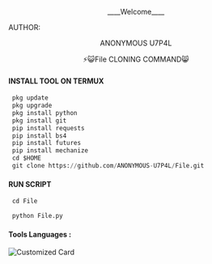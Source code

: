 <p align="center">
____Welcome____


AUTHOR:
<p align="center">
ANONYMOUS U7P4L

</br>
<p align="center">
      ⚡😺File CLONING COMMAND😸

</p>
  
#### INSTALL TOOL ON TERMUX
```python
 pkg update
 pkg upgrade
 pkg install python
 pkg install git
 pip install requests
 pip install bs4
 pip install futures
 pip install mechanize
 cd $HOME 
 git clone https://github.com/ANONYMOUS-U7P4L/File.git
```
#### RUN SCRIPT
```python
 cd File

 python File.py 
```


#### Tools Languages :

![Customized Card](https://github-readme-stats.vercel.app/api/pin?username=ANONYMOUS-U7P4L&repo=&title_color=fff&icon_color=f9f9f9&text_color=9f9f9f&bg_color=151515)

